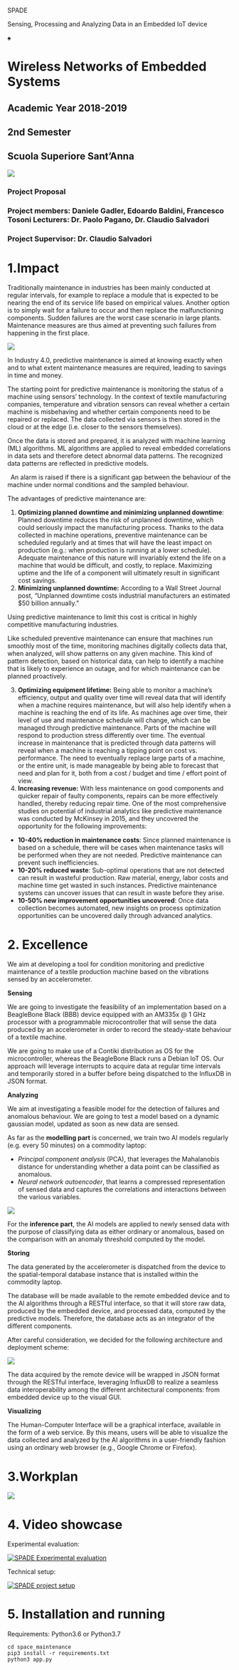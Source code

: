 ﻿SPADE 

Sensing, Processing and Analyzing Data in an Embedded IoT device

♠  

# Wireless Networks of Embedded Systems 

## Academic Year 2018-2019

## 2nd Semester

## Scuola Superiore Sant’Anna

![](Progetto%20SPADE\_2.0.001.png)

### Project Proposal

### Project members: Daniele Gadler, Edoardo Baldini, Francesco Tosoni **Lecturers**: Dr. Paolo Pagano, Dr. Claudio Salvadori 

### Project Supervisor: Dr. Claudio Salvadori 

# 1.Impact

Traditionally maintenance in industries has been mainly conducted at regular intervals, for example to replace a module that is expected to be nearing the end of its service life based on empirical values. Another option is to simply wait for a failure to occur and then replace the malfunctioning components. Sudden failures are the worst case scenario in large plants. Maintenance measures are thus aimed at preventing such failures from happening in the first place.  

![](Progetto%20SPADE\_2.0.002.png)

In Industry 4.0, predictive maintenance is aimed at knowing exactly when and to what extent maintenance measures are required, leading to savings in time and money.  

The starting point for predictive maintenance is monitoring the status of a machine using sensors’ technology. In the context of textile manufacturing companies, temperature and vibration sensors can reveal whether a certain machine is misbehaving and whether certain components need to be repaired or replaced. The data collected via sensors is then stored in the cloud or at the edge (i.e. closer to the sensors themselves).  

Once the data is stored and prepared, it is analyzed with machine learning (ML) algorithms. ML algorithms are applied to reveal embedded correlations in data sets and therefore detect abnormal data patterns. The recognized data patterns are reflected in predictive models. 

` `An alarm is raised if there is a significant gap between the behaviour of the machine under normal conditions and the sampled behaviour.  

The advantages of predictive maintenance are: 

1. **Optimizing planned downtime and minimizing unplanned downtime**: Planned downtime reduces the risk of unplanned downtime, which could seriously impact the manufacturing process. Thanks to the data collected in machine operations, preventive maintenance can be scheduled regularly and at times that will have the least impact on production (e.g.: when production is running at a lower schedule). Adequate maintenance of this nature will invariably extend the life on a machine that would be difficult, and costly, to replace. Maximizing uptime and the life of a component will ultimately result in significant cost savings. 
1. **Minimizing unplanned downtime:** According to a Wall Street Journal post, “Unplanned downtime costs industrial manufacturers an estimated $50 billion annually.”  

Using predictive maintenance to limit this cost is critical in highly competitive manufacturing industries. 

Like scheduled preventive maintenance can ensure that machines run smoothly most of the time, monitoring machines digitally collects data that, when analyzed, will show patterns on any given machine. This kind of pattern detection, based on historical data, can help to identify a machine that is likely to experience an outage, and for which maintenance can be planned proactively. 

3. **Optimizing equipment lifetime:**  Being able to monitor a machine’s efficiency, output and quality over time will reveal data that will identify when a machine requires maintenance, but will also help identify when a machine is reaching the end of its life. As machines age over time, their level of use and maintenance schedule will change, which can be managed through predictive maintenance. Parts of the machine will respond to production stress differently over time. The eventual increase in maintenance that is predicted through data patterns will reveal when a machine is reaching a tipping point on cost vs. performance. The need to eventually replace large parts of a machine, or the entire unit, is made manageable by being able to forecast that need and plan for it, both from a cost / budget and time / effort point of view. 
3. **Increasing revenue:**  With less maintenance on good components and quicker repair of faulty components, repairs can be more effectively handled, thereby reducing repair time. One of the most comprehensive studies on potential of industrial analytics like predictive maintenance was conducted by McKinsey in 2015, and they uncovered the opportunity for the following improvements:  
- **10-40% reduction in maintenance costs**: Since planned maintenance is based on a schedule, there will be cases when maintenance tasks will be performed when they are not needed. Predictive maintenance can prevent such inefficiencies.  
- **10-20% reduced waste**: Sub-optimal operations that are not detected can result in wasteful production. Raw material, energy, labor costs and machine time get wasted in such instances. Predictive maintenance systems can uncover issues that can result in waste before they arise. 
- **10-50% new improvement opportunities uncovered**: Once data collection becomes automated, new insights on process optimization opportunities can be uncovered daily through advanced analytics. 

# 2. Excellence

We aim at developing a tool for condition monitoring and predictive maintenance of a textile production machine based on the vibrations sensed by an accelerometer. 

**Sensing** 

We are going to investigate the feasibility of an implementation based on a BeagleBone Black (BBB) device equipped with an AM335x @ 1 GHz processor with a programmable microcontroller that will sense the data produced by an accelerometer in order to record the steady-state behaviour of a textile machine.  

We are going to make use of a Contiki distribution as OS for the microcontroller, whereas the BeagleBone Black runs a Debian IoT OS. Our approach will leverage interrupts to acquire data at regular time intervals and temporarily stored in a buffer before being dispatched to the InfluxDB in JSON format.  

**Analyzing** 

We aim at investigating a feasible model for the detection of failures and anomalous behaviour. We are going to test a model based on a dynamic gaussian model, updated as soon as new data are sensed.  

As far as the **modelling part** is concerned, we train two AI models regularly (e.g. every 50 minutes) on a commodity laptop: 

- *Principal component analysis* (PCA), that leverages the Mahalanobis distance for understanding whether a data point can be classified as anomalous. 
- *Neural network autoencoder*, that learns a compressed representation of sensed data and captures the correlations and interactions between the various variables. 

![](Progetto%20SPADE\_2.0.003.png)

For the **inference part**, the AI models are applied to newly sensed data with the purpose of classifying data as either ordinary or anomalous, based on the comparison with an anomaly threshold computed by the model.  

**Storing** 

The data generated by the accelerometer is dispatched from the device to the spatial-temporal database instance that is installed within the commodity laptop. 

The database will be made available to the remote embedded device and to the AI algorithms through a RESTful interface, so that it will store raw data, produced by the embedded device, and processed data, computed by the predictive models. Therefore, the database acts as an integrator of the different components. 

After careful consideration, we decided for the following architecture and deployment scheme: 

![](Progetto%20SPADE\_2.0.004.png)

The data acquired by the remote device will be wrapped in JSON format through the RESTful interface, leveraging InfluxDB to realize a seamless data interoperability among the different architectural components: from embedded device up to the visual GUI. 

**Visualizing** 

The Human-Computer Interface will be a graphical interface, available in the form of a web service. By this means, users will be able to visualize the data collected and analyzed by the AI algorithms in a user-friendly fashion using an ordinary web browser (e.g., Google Chrome or Firefox).

# 3.Workplan

![](Progetto%20SPADE\_2.0.005.png)

# 4. Video showcase

Experimental evaluation:

[![SPADE Experimental evaluation](http://img.youtube.com/vi/Nml7jAa5LMw/0.jpg)](https://www.youtube.com/watch?v=Nml7jAa5LMw "SPADE experimental evaluation")


Technical setup:


[![SPADE project setup](http://img.youtube.com/vi/7xbblqezW6s/0.jpg)](https://www.youtube.com/watch?v=7xbblqezW6s "SPADE project setup")


# 5. Installation and running

Requirements: Python3.6 or Python3.7

```
cd space_maintenance
pip3 install -r requirements.txt
python3 app.py
```




